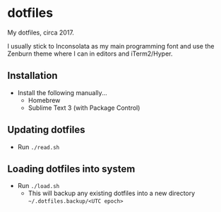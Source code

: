 # dotfiles

My dotfiles, circa 2017.

I usually stick to Inconsolata as my main programming font and use the Zenburn theme where I can in editors and iTerm2/Hyper.

## Installation
- Install the following manually...
    - Homebrew
    - Sublime Text 3 (with Package Control)

## Updating dotfiles
- Run `./read.sh`

## Loading dotfiles into system
- Run `./load.sh`
    - This will backup any existing dotfiles into a new directory `~/.dotfiles.backup/<UTC epoch>`
